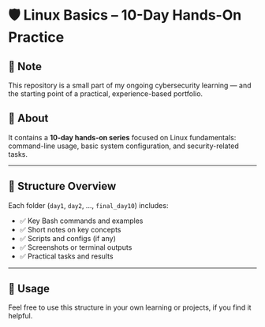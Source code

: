 # 🛡️ Linux Basics – 10-Day Hands-On Practice


## 📌 Note

This repository is a small part of my ongoing cybersecurity learning — and the starting point of a practical, experience-based portfolio.

## 📘 About 

It contains a **10-day hands-on series** focused on Linux fundamentals:  
command-line usage, basic system configuration, and security-related tasks.

---

## 📂 Structure Overview

Each folder (`day1`, `day2`, ..., `final_day10`) includes:

- ✅ Key Bash commands and examples  
- ✅ Short notes on key concepts  
- ✅ Scripts and configs (if any)  
- ✅ Screenshots or terminal outputs  
- ✅ Practical tasks and results

---

## 🤝 Usage 

Feel free to use this structure in your own learning or projects, if you find it helpful.
